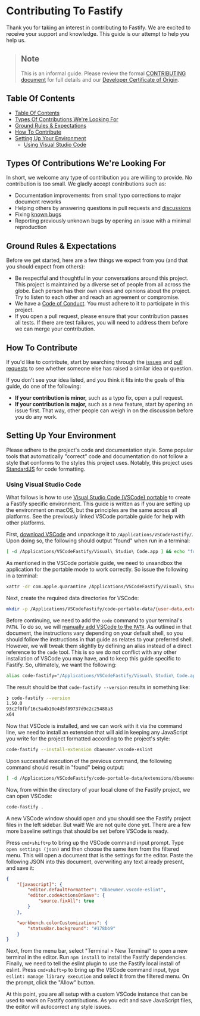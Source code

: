 # Contributing To Fastify
<a id="contributing"></a>

Thank you for taking an interest in contributing to Fastify. We are excited
to receive your support and knowledge. This guide is our attempt to help you
help us.

> ## Note
> This is an informal guide. Please review the formal
> [CONTRIBUTING document](https://github.com/fastify/fastify/blob/main/CONTRIBUTING.md) for full details and our
> [Developer Certificate of Origin](https://en.wikipedia.org/wiki/Developer_Certificate_of_Origin).

## Table Of Contents
<a id="contributing-toc"></a>

- [Table Of Contents](#table-of-contents)
- [Types Of Contributions We're Looking For](#types-of-contributions-were-looking-for)
- [Ground Rules & Expectations](#ground-rules--expectations)
- [How To Contribute](#how-to-contribute)
- [Setting Up Your Environment](#setting-up-your-environment)
  - [Using Visual Studio Code](#using-visual-studio-code)

## Types Of Contributions We're Looking For
<a id="contribution-types"></a>

In short, we welcome any type of contribution you are willing to provide. No
contribution is too small. We gladly accept contributions such as:

* Documentation improvements: from small typo corrections to major document reworks
* Helping others by answering questions in pull requests and [discussions](https://github.com/fastify/fastify/discussions)
* Fixing [known bugs](https://github.com/fastify/fastify/issues?q=is%3Aissue+is%3Aopen+label%3Abug)
* Reporting previously unknown bugs by opening an issue with a minimal reproduction

## Ground Rules & Expectations
<a id="contributing-rules"></a>

Before we get started, here are a few things we expect from you (and that
you should expect from others):

* Be respectful and thoughtful in your conversations around this project. This
  project is maintained by a diverse set of people from all across the globe.
  Each person has their own views and opinions about the project. Try to listen
  to each other and reach an agreement or compromise.
* We have a [Code of Conduct](https://github.com/fastify/fastify/blob/main/CODE_OF_CONDUCT.md). You must adhere to it to
  participate in this project.
* If you open a pull request, please ensure that your contribution passes all
  tests. If there are test failures, you will need to address them before we
  can merge your contribution.

## How To Contribute
<a id="contributing-how-to"></a>

If you'd like to contribute, start by searching through the
[issues](https://github.com/fastify/fastify/issues) and
[pull requests](https://github.com/fastify/fastify/pulls) to see whether
someone else has raised a similar idea or question.

If you don't see your idea listed, and you think it fits into the goals of this
guide, do one of the following:
* **If your contribution is minor,** such as a typo fix, open a pull request.
* **If your contribution is major,** such as a new feature, start by opening an
  issue first. That way, other people can weigh in on the discussion before you
  do any work.

<!--
TODO: add link to a style guide, when we have one, here as in
https://github.com/github/opensource.guide/blob/2868efbf0c14aec821909c19e210c3603a4a7805/CONTRIBUTING.md#style-guide
-->

## Setting Up Your Environment
<a id="contributing-environment"></a>

Please adhere to the project's code and documentation style. Some popular tools
that automatically "correct" code and documentation do not follow a style that
conforms to the styles this project uses. Notably, this project uses
[StandardJS](https://standardjs.com) for code formatting.

### Using Visual Studio Code
<a id="contributing-vscode"></a>

What follows is how to use [Visual Studio Code (VSCode) portable](https://code.visualstudio.com/docs/editor/portable)
to create a Fastify specific environment. This guide is written as if you are
setting up the environment on macOS, but the principles are the same across
all platforms. See the previously linked VSCode portable guide for help with
other platforms.

First, [download VSCode](https://code.visualstudio.com/download) and unpackage
it to `/Applications/VSCodeFastify/`. Upon doing so, the following should
output "found" when run in a terminal:

```sh
[ -d /Applications/VSCodeFastify/Visual\ Studio\ Code.app ] && echo "found"
```

As mentioned in the VSCode portable guide, we need to unsandbox the application
for the portable mode to work correctly. So issue the following in a terminal:

```sh
xattr -dr com.apple.quarantine /Applications/VSCodeFastify/Visual\ Studio\ Code.app
```

Next, create the required data directories for VSCode:

```sh
mkdir -p /Applications/VSCodeFastify/code-portable-data/{user-data,extensions}
```

Before continuing, we need to add the `code` command to your terminal's
`PATH`. To do so, we will [manually add VSCode to the `PATH`](https://code.visualstudio.com/docs/setup/mac#_launching-from-the-command-line). As outlined in that document, the
instructions vary depending on your default shell, so you should follow the
instructions in that guide as relates to your preferred shell. However, we will
tweak them slightly by defining an alias instead of a direct reference to the
`code` tool. This is so we do not conflict with any other installation of
VSCode you may have, and to keep this guide specific to Fastify. So, ultimately,
we want the following:

```sh
alias code-fastify="/Applications/VSCodeFastify/Visual\ Studio\ Code.app/Contents/Resources/app/bin/code"
```

The result should be that `code-fastify --version` results in something like:

```sh
❯ code-fastify --version
1.50.0
93c2f0fbf16c5a4b10e4d5f89737d9c2c25488a3
x64
```

Now that VSCode is installed, and we can work with it via the command line,
we need to install an extension that will aid in keeping any JavaScript you
write for the project formatted according to the project's style:

```sh
code-fastify --install-extension dbaeumer.vscode-eslint
```

Upon successful execution of the previous command, the following command should
result in "found" being output:

```sh
[ -d /Applications/VSCodeFastify/code-portable-data/extensions/dbaeumer.vscode-eslint-* ] && echo "found"
```

Now, from within the directory of your local clone of the Fastify project, we
can open VSCode:

```sh
code-fastify .
```

A new VSCode window should open and you should see the Fastify project files
in the left sidebar. But wait! We are not quite done yet. There are a few more
baseline settings that should be set before VSCode is ready.

Press `cmd+shift+p` to bring up the VSCode command input prompt. Type
`open settings (json)` and then choose the same item from the filtered menu.
This will open a document that is the settings for the editor. Paste
the following JSON into this document, overwriting any text already present,
and save it:

```json
{
    "[javascript]": {
        "editor.defaultFormatter": "dbaeumer.vscode-eslint",
        "editor.codeActionsOnSave": {
            "source.fixAll": true
        }
    },

    "workbench.colorCustomizations": {
        "statusBar.background": "#178bb9"
    }
}
```

Next, from the menu bar, select "Terminal > New Terminal" to open a new terminal
in the editor. Run `npm install` to install the Fastify dependencies. Finally,
we need to tell the eslint plugin to use the Fastify local install of eslint.
Press `cmd+shift+p` to bring up the VSCode command input, type
`eslint: manage library execution` and select it from the filtered menu. On
the prompt, click the "Allow" button.

At this point, you are all setup with a custom VSCode instance that can be used
to work on Fastify contributions. As you edit and save JavaScript files, the
editor will autocorrect any style issues.

